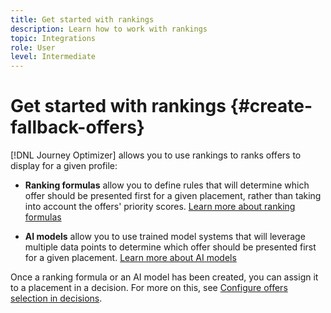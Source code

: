 ```yaml
---
title: Get started with rankings
description: Learn how to work with rankings
topic: Integrations
role: User
level: Intermediate
---
```

# Get started with rankings {#create-fallback-offers}

[!DNL Journey Optimizer] allows you to use rankings to ranks offers to display for a given profile:

* **Ranking formulas** allow you to define rules that will determine which offer should be presented first for a given placement, rather than taking into account the offers' priority scores. [Learn more about ranking formulas](create-ranking-formulas.md)

* **AI models** allow you to use trained model systems that will leverage multiple data points to determine which offer should be presented first for a given placement. [Learn more about AI models](ai-models.md)

Once a ranking formula or an AI model has been created, you can assign it to a placement in a decision. For more on this, see [Configure offers selection in decisions](../offer-activities/configure-offer-selection.md).
